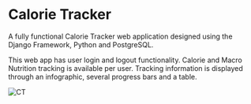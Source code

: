 # Calorie Tracker


A fully functional Calorie Tracker web application designed using the Django Framework, Python and PostgreSQL.

This web app has user login and logout functionality. Calorie and Macro Nutrition tracking is available per user. 
Tracking information is displayed through an infographic, several progress bars and a table. 


![CT](https://user-images.githubusercontent.com/60553621/101359342-07140580-3894-11eb-934e-54f665acfce6.JPG)
